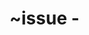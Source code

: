 # ~issue - <Title of issue>

## Description
<Reasons that this requires thought/a meeting/ discussion, why is this a roadblock>